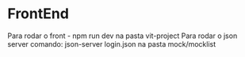 # FrontEnd
Para rodar o front - npm run dev na pasta vit-project
Para rodar o json server
comando: json-server login.json na pasta mock/mocklist
